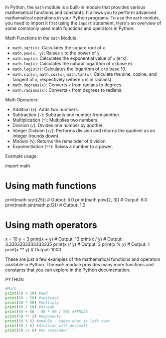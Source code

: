 In Python, the `math` module is a built-in module that provides various mathematical functions and constants. It allows you to perform advanced mathematical operations in your Python programs. To use the `math` module, you need to import it first using the `import` statement. Here's an overview of some commonly used math functions and operators in Python:

Math Functions in the `math` Module:

- `math.sqrt(x)`: Calculates the square root of `x`.
- `math.pow(x, y)`: Raises `x` to the power of `y`.
- `math.exp(x)`: Calculates the exponential value of `x` (e^x).
- `math.log(x)`: Calculates the natural logarithm of `x` (base e).
- `math.log10(x)`: Calculates the logarithm of `x` to base 10.
- `math.sin(x)`, `math.cos(x)`, `math.tan(x)`: Calculate the sine, cosine, and tangent of `x`, respectively (where `x` is in radians).
- `math.degrees(x)`: Converts `x` from radians to degrees.
- `math.radians(x)`: Converts `x` from degrees to radians.

Math Operators:

- Addition (`+`): Adds two numbers.
- Subtraction (`-`): Subtracts one number from another.
- Multiplication (`*`): Multiplies two numbers.
- Division (`/`): Divides one number by another.
- Integer Division (`//`): Performs division and returns the quotient as an integer (rounds down).
- Modulo (`%`): Returns the remainder of division.
- Exponentiation (`**`): Raises a number to a power.

Example usage:

import math
# Using math functions 
print(math.sqrt(25)) # Output: 5.0 
print(math.pow(2, 3)) # Output: 8.0 
print(math.sin(math.pi/2)) # Output: 1.0 

# Using math operators 
x = 10 y = 3 print(x + y) # Output: 13 
print(x / y) # Output: 3.3333333333333335 
print(x // y) # Output: 3 
print(x % y) # Output: 1 
print(x ** y) # Output: 1000 

These are just a few examples of the mathematical functions and operators available in Python. The `math` module provides many more functions and constants that you can explore in the Python documentation.  

PYTHON


```python
#Math 
print(50 + 50) #add
print(50 - 50) #subtract 
print(50 * 50) #multiply 
print(50 / 50) #divide 
print(50 + 50 - 50 * 50 / 50) #PEMDAS 
print(50 ** 2) #exponents 
print(50 % 6) #modulo - takes what is left over 
print(50 / 6) #division with decimals 
print(50 // 6) #no remainder```
